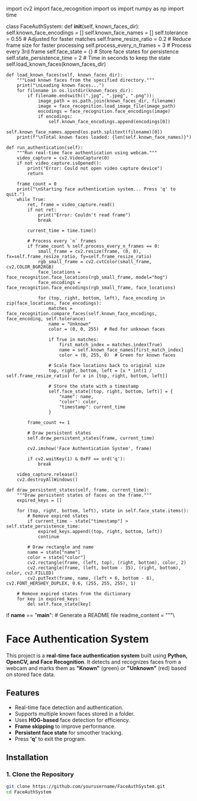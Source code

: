 import cv2
import face_recognition
import os
import numpy as np
import time

class FaceAuthSystem:
    def __init__(self, known_faces_dir):
        self.known_face_encodings = []
        self.known_face_names = []
        self.tolerance = 0.55  # Adjusted for faster matches
        self.frame_resize_ratio = 0.2  # Reduce frame size for faster processing
        self.process_every_n_frames = 3  # Process every 3rd frame
        self.face_state = {}  # Store face states for persistence
        self.state_persistence_time = 2  # Time in seconds to keep the state
        self.load_known_faces(known_faces_dir)

    def load_known_faces(self, known_faces_dir):
        """Load known faces from the specified directory."""
        print("\nLoading known faces...")
        for filename in os.listdir(known_faces_dir):
            if filename.endswith((".jpg", ".jpeg", ".png")):
                image_path = os.path.join(known_faces_dir, filename)
                image = face_recognition.load_image_file(image_path)
                encodings = face_recognition.face_encodings(image)
                if encodings:
                    self.known_face_encodings.append(encodings[0])
                    self.known_face_names.append(os.path.splitext(filename)[0])
        print(f"\nTotal known faces loaded: {len(self.known_face_names)}")

    def run_authentication(self):
        """Run real-time face authentication using webcam."""
        video_capture = cv2.VideoCapture(0)
        if not video_capture.isOpened():
            print("Error: Could not open video capture device")
            return

        frame_count = 0
        print("\nStarting face authentication system... Press 'q' to quit.")
        while True:
            ret, frame = video_capture.read()
            if not ret:
                print("Error: Couldn't read frame")
                break

            current_time = time.time()

            # Process every `n` frames
            if frame_count % self.process_every_n_frames == 0:
                small_frame = cv2.resize(frame, (0, 0), fx=self.frame_resize_ratio, fy=self.frame_resize_ratio)
                rgb_small_frame = cv2.cvtColor(small_frame, cv2.COLOR_BGR2RGB)
                face_locations = face_recognition.face_locations(rgb_small_frame, model="hog")
                face_encodings = face_recognition.face_encodings(rgb_small_frame, face_locations)

                for (top, right, bottom, left), face_encoding in zip(face_locations, face_encodings):
                    matches = face_recognition.compare_faces(self.known_face_encodings, face_encoding, self.tolerance)
                    name = "Unknown"
                    color = (0, 0, 255)  # Red for unknown faces

                    if True in matches:
                        first_match_index = matches.index(True)
                        name = self.known_face_names[first_match_index]
                        color = (0, 255, 0)  # Green for known faces

                    # Scale face locations back to original size
                    top, right, bottom, left = [x * int(1 / self.frame_resize_ratio) for x in [top, right, bottom, left]]

                    # Store the state with a timestamp
                    self.face_state[(top, right, bottom, left)] = {
                        "name": name,
                        "color": color,
                        "timestamp": current_time
                    }

            frame_count += 1

            # Draw persistent states
            self.draw_persistent_states(frame, current_time)

            cv2.imshow('Face Authentication System', frame)

            if cv2.waitKey(1) & 0xFF == ord('q'):
                break

        video_capture.release()
        cv2.destroyAllWindows()

    def draw_persistent_states(self, frame, current_time):
        """Draw persistent states of faces on the frame."""
        expired_keys = []

        for (top, right, bottom, left), state in self.face_state.items():
            # Remove expired states
            if current_time - state["timestamp"] > self.state_persistence_time:
                expired_keys.append((top, right, bottom, left))
                continue

            # Draw rectangle and name
            name = state["name"]
            color = state["color"]
            cv2.rectangle(frame, (left, top), (right, bottom), color, 2)
            cv2.rectangle(frame, (left, bottom - 35), (right, bottom), color, cv2.FILLED)
            cv2.putText(frame, name, (left + 6, bottom - 6), cv2.FONT_HERSHEY_DUPLEX, 0.6, (255, 255, 255), 1)

        # Remove expired states from the dictionary
        for key in expired_keys:
            del self.face_state[key]

if __name__ == "__main__":
    # Generate a README file
    readme_content = """\
# Face Authentication System

This project is a **real-time face authentication system** built using **Python, OpenCV, and Face Recognition**. It detects and recognizes faces from a webcam and marks them as **"Known"** (green) or **"Unknown"** (red) based on stored face data.

## Features
- Real-time face detection and authentication.
- Supports multiple known faces stored in a folder.
- Uses **HOG-based** face detection for efficiency.
- **Frame skipping** to improve performance.
- **Persistent face state** for smoother tracking.
- Press **'q'** to exit the program.

## Installation

### 1. Clone the Repository
```sh
git clone https://github.com/yourusername/FaceAuthSystem.git
cd FaceAuthSystem
